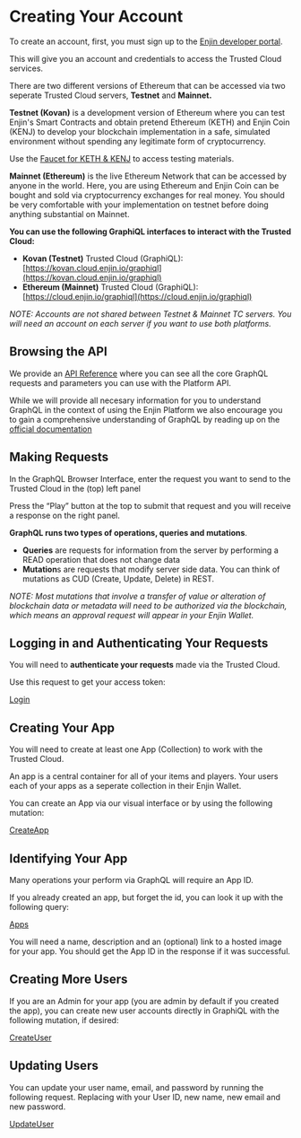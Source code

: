 # Creating Your Account

To create an account, first, you must sign up to the [Enjin developer portal](https://kovan.cloud.enjin.io/signup). 

This will give you an account and credentials to access the Trusted Cloud services.

There are two different versions of Ethereum that can be accessed via two seperate Trusted Cloud servers, **Testnet** and **Mainnet.** 

**Testnet (Kovan)** is a development version of Ethereum where you can test Enjin's Smart Contracts and obtain pretend Ethereum (KETH) and Enjin Coin (KENJ) to develop your blockchain implementation in a safe, simulated environment without spending any legitimate form of cryptocurrency.

Use the [Faucet for KETH & KENJ](https://kovan.faucet.enjin.io/) to access testing materials.

**Mainnet (Ethereum)** is the live Ethereum Network that can be accessed by anyone in the world. Here, you are using Ethereum and Enjin Coin can be bought and sold via cryptocurrency exchanges for real money. You should be very comfortable with your implementation on testnet before doing anything substantial on Mainnet.

**You can use the following GraphiQL interfaces to interact with the Trusted Cloud:**

* **Kovan (Testnet)** Trusted Cloud (GraphiQL): [https://kovan.cloud.enjin.io/graphiql](https://kovan.cloud.enjin.io/graphiql)
* **Ethereum (Mainnet)** Trusted Cloud (GraphiQL): [https://cloud.enjin.io/graphiql](https://cloud.enjin.io/graphiql)

_NOTE: Accounts are not shared between Testnet & Mainnet TC servers. You will need an account on each server if you want to use both platforms._

## Browsing the API 
We provide an [API Reference](/api-docs) where you can see all the core GraphQL requests and parameters you can use with the Platform API.

While we will provide all necesary information for you to understand GraphQL in the context of using the Enjin Platform we also encourage you to gain a comprehensive understanding of GraphQL by reading up on the [official documentation](https://graphql.org/learn/queries/) 

## Making Requests
In the GraphQL Browser Interface, enter the request you want to send to the Trusted Cloud in the (top) left panel

Press the “Play” button at the top to submit that request and you will receive a response on the right panel.

**GraphQL runs two types of operations, queries and mutations**.

* **Queries** are requests for information from the server by performing a READ operation that does not change data
* **Mutation**s are requests that modify server side data. You can think of mutations as CUD (Create, Update, Delete) in REST.

_NOTE: Most mutations that involve a transfer of value or alteration of blockchain data or metadata will need to be authorized via the blockchain, which means an approval request will appear in your Enjin Wallet._

## Logging in and Authenticating Your Requests
You will need to **authenticate your requests** made via the Trusted Cloud.

Use this request to get your access token:

[Login](../examples/Login.gql)

## Creating Your App
You will need to create at least one App (Collection) to work with the Trusted Cloud. 

An app is a central container for all of your items and players. Your users each of your apps as a seperate collection in their Enjin Wallet. 

You can create an App via our visual interface or by using the following mutation: 

[CreateApp](../examples/CreateApp.gql)

## Identifying Your App
Many operations your perform via GraphQL will require an App ID. 

If you already created an app, but forget the id, you can look it up with the following query:

[Apps](../examples/Apps.gql)


You will need a name, description and an (optional) link to a hosted image for your app. You should get the App ID in the response if it was successful.

## Creating More Users

  If you are an Admin for your app (you are admin by default if you created the app), you can create new user accounts directly in GraphiQL with the following mutation, if desired:

[CreateUser](../examples/CreateUser.gql)

## Updating Users
You can update your user name, email, and password by running the following request. Replacing with your User ID, new name, new email and new password.

[UpdateUser](../examples/UpdateUser.gql)
